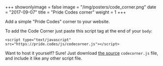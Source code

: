 +++
showonlyimage = false
image = "/img/posters/code_corner.png"
date = "2017-09-07"
title = "Pride Codes corner"
weight = 1
+++

Add a simple "Pride Codes" corner to your website.
<!--more-->

To add the Code Corner just paste this script tag at the end of your `body`:

```
<script type="text/javascript" src="https://pride.codes/js/codecorner.js"></script>
```


Want to host it yourself? Sure! Just download [the source](https://github.com/devjack/pride.codes) `codecorner.js` file, and include it like any other script file.
